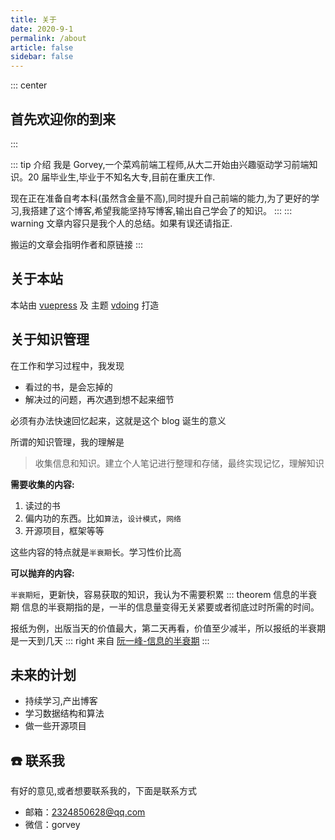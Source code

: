 ```yaml
---
title: 关于
date: 2020-9-1
permalink: /about
article: false
sidebar: false
---
```


::: center

## 首先欢迎你的到来

:::

::: tip 介绍
我是 Gorvey,一个菜鸡前端工程师,从大二开始由兴趣驱动学习前端知识。20 届毕业生,毕业于不知名大专,目前在重庆工作.

现在正在准备自考本科(虽然含金量不高),同时提升自己前端的能力,为了更好的学习,我搭建了这个博客,希望我能坚持写博客,输出自己学会了的知识。
:::
::: warning
文章内容只是我个人的总结。如果有误还请指正.

搬运的文章会指明作者和原链接
:::

## 关于本站

本站由 [vuepress](https://github.com/vuejs/vuepress) 及 主题 [vdoing](https://github.com/xugaoyi/vuepress-theme-vdoing) 打造

## 关于知识管理

在工作和学习过程中，我发现

- 看过的书，是会忘掉的
- 解决过的问题，再次遇到想不起来细节

必须有办法快速回忆起来，这就是这个 blog 诞生的意义

所谓的知识管理，我的理解是

> 收集信息和知识。建立个人笔记进行整理和存储，最终实现记忆，理解知识

**需要收集的内容:**

1. 读过的书
2. 偏内功的东西。比如`算法`，`设计模式`，`网络`
3. 开源项目，框架等等

这些内容的特点就是`半衰期`长。学习性价比高

**可以抛弃的内容:**

`半衰期短`，更新快，容易获取的知识，我认为不需要积累
::: theorem 信息的半衰期
信息的半衰期指的是，一半的信息量变得无关紧要或者彻底过时所需的时间。

报纸为例，出版当天的价值最大，第二天再看，价值至少减半，所以报纸的半衰期是一天到几天
::: right
来自 [阮一峰-信息的半衰期](https://www.remote.tools/remote-work/knowledge-decay-and-half-life-of-information)
:::

## 未来的计划

- 持续学习,产出博客
- 学习数据结构和算法
- 做一些开源项目

## ☎️ 联系我

有好的意见,或者想要联系我的，下面是联系方式

- 邮箱：2324850628@qq.com
- 微信：gorvey
